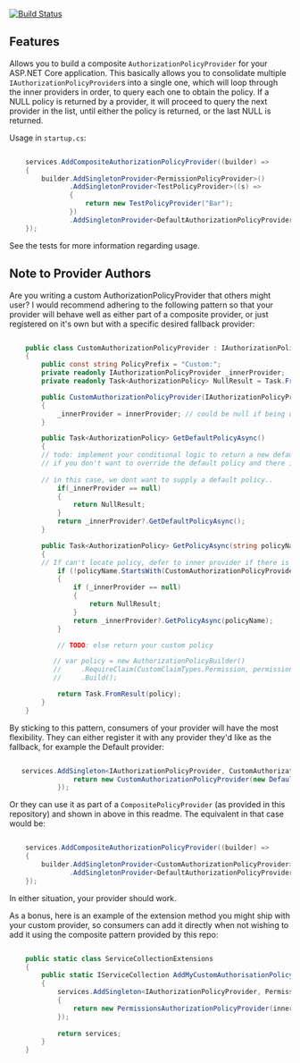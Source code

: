 [![Build Status](https://dev.azure.com/darrelltunnell/Public%20Projects/_apis/build/status/dazinator.Dazinator.AspNetCore.Authorization?branchName=master)](https://dev.azure.com/darrelltunnell/Public%20Projects/_build/latest?definitionId=10&branchName=master)

## Features

Allows you to build a composite `AuthorizationPolicyProvider` for your ASP.NET Core application.
This basically allows you to consolidate multiple `IAuthorizationPolicyProvider`s into a single one,
which will loop through the inner providers in order, to query each one to obtain the policy. 
If a NULL policy is returned by a provider, it will proceed to query the next provider in the list, until either the policy is returned, or the last NULL is returned.


Usage in `startup.cs`:

```csharp

    services.AddCompositeAuthorizationPolicyProvider((builder) =>
    {
        builder.AddSingletonProvider<PermissionPolicyProvider>()
               .AddSingletonProvider<TestPolicyProvider>((s) =>
               {
                   return new TestPolicyProvider("Bar");
               })
	           .AddSingletonProvider<DefaultAuthorizationPolicyProvider>(); // Asp.net default provider.
    });


```

See the tests for more information regarding usage.

## Note to Provider Authors

Are you writing a custom AuthorizationPolicyProvider that others might user?
I would recommend adhering to the following pattern so that your provider will behave well as either part of a composite provider,
or just registered on it's own but with a specific desired fallback provider:


```csharp

    public class CustomAuthorizationPolicyProvider : IAuthorizationPolicyProvider
    {
        public const string PolicyPrefix = "Custom:";
        private readonly IAuthorizationPolicyProvider _innerProvider;
        private readonly Task<AuthorizationPolicy> NullResult = Task.FromResult(default(AuthorizationPolicy));

        public CustomAuthorizationPolicyProvider(IAuthorizationPolicyProvider innerProvider = null)
        {
            _innerProvider = innerProvider; // could be null if being used as part of composite.
        }

        public Task<AuthorizationPolicy> GetDefaultPolicyAsync()
        {
	    // todo: implement your conditional logic to return a new default policy, or defer to the inner provider if there is one.
	    // if you don't want to override the default policy and there is no inner provider, just return null.
	    
	    // in this case, we dont want to supply a default policy..
            if(_innerProvider == null)
            {
                return NullResult;
            }
            return _innerProvider?.GetDefaultPolicyAsync();
        }

        public Task<AuthorizationPolicy> GetPolicyAsync(string policyName)
        {
	    // If can't locate policy, defer to inner provider if there is one, else return null
            if (!policyName.StartsWith(CustomAuthorizationPolicyProvider.PolicyPrefix, StringComparison.OrdinalIgnoreCase))
            {
                if (_innerProvider == null)
                {
                    return NullResult;
                }
                return _innerProvider?.GetPolicyAsync(policyName);
            }

            // TODO: else return your custom policy

           // var policy = new AuthorizationPolicyBuilder()
           //     .RequireClaim(CustomClaimTypes.Permission, permissionClaimValues)
           //     .Build();

            return Task.FromResult(policy);
        }
    }


```

By sticking to this pattern, consumers of your provider will have the most flexibility. They can either register it with any provider they'd like as the fallback, for example the Default provider:


```csharp

   services.AddSingleton<IAuthorizationPolicyProvider, CustomAuthorizationPolicyProvider>(sp=> {
                return new CustomAuthorizationPolicyProvider(new DefaultAuthorizationPolicyProvider(sp.GetRequiredService<IOptions<AuthorizationOptions>>()));
            });

```

Or they can use it as part of a `CompositePolicyProvider` (as provided in this repository) and shown in above in this readme. The equivalent in that case would be:

```csharp

    services.AddCompositeAuthorizationPolicyProvider((builder) =>
    {
        builder.AddSingletonProvider<CustomAuthorizationPolicyProvider>()              
	           .AddSingletonProvider<DefaultAuthorizationPolicyProvider>();
    });

```

In either situation, your provider should work.

As a bonus, here is an example of the extension method you might ship with your custom provider, so consumers can add it directly when not wishing to add it using the composite pattern provided by this repo:

```csharp

    public static class ServiceCollectionExtensions
    {
        public static IServiceCollection AddMyCustomAuthorisationPolicyProvider(this IServiceCollection services, Func<IServiceProvider, IAuthorizationPolicyProvider> innerProviderFactory = null)
        {
            services.AddSingleton<IAuthorizationPolicyProvider, PermissionsAuthorizationPolicyProvider>(sp =>
            {
                return new PermissionsAuthorizationPolicyProvider(innerProviderFactory?.Invoke(sp));
            });
           
            return services;
        }
    }
    
```
